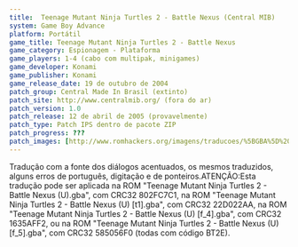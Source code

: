 ```yaml
---
title:  Teenage Mutant Ninja Turtles 2 - Battle Nexus (Central MIB)
system: Game Boy Advance
platform: Portátil
game_title: Teenage Mutant Ninja Turtles 2 - Battle Nexus
game_category: Espionagem - Plataforma
game_players: 1-4 (cabo com multipak, minigames)
game_developer: Konami
game_publisher: Konami
game_release_date: 19 de outubro de 2004
patch_group: Central Made In Brasil (extinto)
patch_site: http://www.centralmib.org/ (fora do ar)
patch_version: 1.0
patch_release: 12 de abril de 2005 (provavelmente)
patch_type: Patch IPS dentro de pacote ZIP
patch_progress: ???
patch_images: [http://www.romhackers.org/imagens/traducoes/%5BGBA%5D%20Teenage%20Mutant%20Ninja%20Turtles%202%20-%20Battle%20Nexus%20-%20Central%20MIB%20-%201.png,http://www.romhackers.org/imagens/traducoes/%5BGBA%5D%20Teenage%20Mutant%20Ninja%20Turtles%202%20-%20Battle%20Nexus%20-%20Central%20MIB%20-%202.png,http://www.romhackers.org/imagens/traducoes/%5BGBA%5D%20Teenage%20Mutant%20Ninja%20Turtles%202%20-%20Battle%20Nexus%20-%20Central%20MIB%20-%203.png]
---
```

Tradução com a fonte dos diálogos acentuados, os mesmos traduzidos, alguns erros de português, digitação e de ponteiros.ATENÇÃO:Esta tradução pode ser aplicada na ROM "Teenage Mutant Ninja Turtles 2 - Battle Nexus (U).gba", com CRC32 802FC7C1, na ROM "Teenage Mutant Ninja Turtles 2 - Battle Nexus (U) [t1].gba", com CRC32 22D022AA, na ROM "Teenage Mutant Ninja Turtles 2 - Battle Nexus (U) [f_4].gba", com CRC32 1635AFF2, ou na ROM "Teenage Mutant Ninja Turtles 2 - Battle Nexus (U) [f_5].gba", com CRC32 585056F0 (todas com código BT2E).